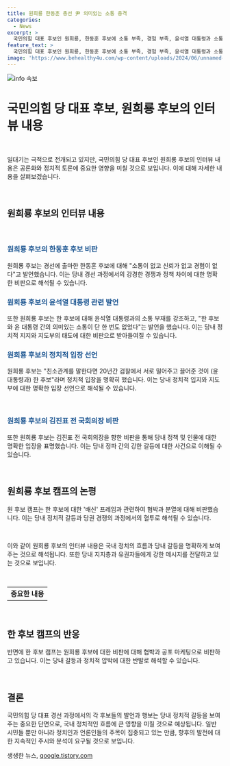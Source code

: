 ```yaml
---
title: 원희룡 한동훈 총선 尹 의미있는 소통 충격
categories:
  - News
excerpt: >
  국민의힘 대표 후보인 원희룡, 한동훈 후보에 소통 부족, 경험 부족, 윤석열 대통령과 소통도 없다 비판. 한 후보는 총선 이후 윤 대통령과 한번 대화한 적도 없다, 신뢰와 소통이 필수인 정치, 김진표 전 국회의장에 대한 비판도 퍼뜨려 등의 발언. 원 후보 캠프는 배신 프레임에 대한 반격으로 협박과 분열적 언사는 안 된다 비판
feature_text: >
  국민의힘 대표 후보인 원희룡, 한동훈 후보에 소통 부족, 경험 부족, 윤석열 대통령과 소통도 없다 비판. 한 후보는 총선 이후 윤 대통령과 한번 대화한 적도 없다, 신뢰와 소통이 필수인 정치, 김진표 전 국회의장에 대한 비판도 퍼뜨려 등의 발언. 원 후보 캠프는 배신 프레임에 대한 반격으로 협박과 분열적 언사는 안 된다 비판
image: 'https://www.behealthy4u.com/wp-content/uploads/2024/06/unnamed-file.png'
---
```


<p><img src="https://www.behealthy4u.com/wp-content/uploads/2024/06/unnamed-file.png" alt="info 속보" /></p>

<h1 data-ke-size="size32">국민의힘 당 대표 후보, 원희룡 후보의 인터뷰 내용</h1>

<p data-ke-size="size16">&nbsp;</p>

<p>일대기는 극적으로 전개되고 있지만, 국민의힘 당 대표 후보인 원희룡 후보의 인터뷰 내용은 공론화와 정치적 토론에 중요한 영향을 미칠 것으로 보입니다. 이에 대해 자세한 내용을 살펴보겠습니다.</p>

<p data-ke-size="size16">&nbsp;</p>

<h2 data-ke-size="size26">원희룡 후보의 인터뷰 내용</h2>

<p data-ke-size="size16">&nbsp;</p>

<h3><b><span style="color: #1a5490;">원희룡 후보의 한동훈 후보 비판</span></b></h3>

<p>원희룡 후보는 경선에 출마한 한동훈 후보에 대해 "소통이 없고 신뢰가 없고 경험이 없다"고 발언했습니다. 이는 당내 경선 과정에서의 강경한 경쟁과 정책 차이에 대한 명확한 비판으로 해석될 수 있습니다.</p>

<h3><b><span style="color: #1a5490;">원희룡 후보의 윤석열 대통령 관련 발언</span></b></h3>

<p>또한 원희룡 후보는 한 후보에 대해 윤석열 대통령과의 소통 부재를 강조하고, "한 후보와 윤 대통령 간의 의미있는 소통이 단 한 번도 없었다"는 발언을 했습니다. 이는 당내 정치적 지지와 지도부의 태도에 대한 비판으로 받아들여질 수 있습니다.</p>

<h3><b><span style="color: #1a5490;">원희룡 후보의 정치적 입장 선언</span></b></h3>

<p>원희룡 후보는 "친소관계를 말한다면 20년간 검찰에서 서로 밀어주고 끌어준 것이 (윤 대통령과) 한 후보"라며 정치적 입장을 명확히 했습니다. 이는 당내 정치적 입지와 지도부에 대한 명확한 입장 선언으로 해석될 수 있습니다.</p>

<p data-ke-size="size16">&nbsp;</p>

<h3><b><span style="color: #1a5490;">원희룡 후보의 김진표 전 국회의장 비판</span></b></h3>

<p>또한 원희룡 후보는 김진표 전 국회의장을 향한 비판을 통해 당내 정책 및 인물에 대한 명확한 입장을 표명했습니다. 이는 당내 정파 간의 강한 갈등에 대한 사건으로 이해될 수 있습니다.</p>

<p data-ke-size="size16">&nbsp;</p>

<h2 data-ke-size="size26">원희룡 후보 캠프의 논평</h2>

<p>원 후보 캠프는 한 후보에 대한 '배신' 프레임과 관련하여 협박과 분열에 대해 비판했습니다. 이는 당내 정치적 갈등과 당권 경쟁의 과정에서의 혈투로 해석될 수 있습니다.</p>

<p data-ke-size="size16">&nbsp;</p>

<p>이와 같이 원희룡 후보의 인터뷰 내용은 국내 정치의 흐름과 당내 갈등을 명확하게 보여주는 것으로 해석됩니다. 또한 당내 지지층과 유권자들에게 강한 메시지를 전달하고 있는 것으로 보입니다.</p>

<p data-ke-size="size16">&nbsp;</p>

<table>
   <tbody>
      <tr>
         <td style="text-align: center; height: 17px;"><b>중요한 내용</b></td>
      </tr>
   </tbody>
</table>

<p data-ke-size="size16">&nbsp;</p>

<h2 data-ke-size="size26">한 후보 캠프의 반응</h2>

<p>반면에 한 후보 캠프는 원희룡 후보에 대한 비판에 대해 협박과 공포 마케팅으로 비판하고 있습니다. 이는 당내 갈등과 정치적 압박에 대한 반발로 해석할 수 있습니다.</p>

<p data-ke-size="size16">&nbsp;</p>

<h2 data-ke-size="size26">결론</h2>

<p>국민의힘 당 대표 경선 과정에서의 각 후보들의 발언과 행보는 당내 정치적 갈등을 보여주는 중요한 단면으로, 국내 정치적인 흐름에 큰 영향을 미칠 것으로 예상됩니다. 일반 시민들 뿐만 아니라 정치인과 언론인들의 주목이 집중되고 있는 만큼, 향후의 발전에 대한 지속적인 주시와 분석이 요구될 것으로 보입니다.</p>
생생한 뉴스, <a href="https://qoogle.tistory.com" rel="dofollow">qoogle.tistory.com</a>



